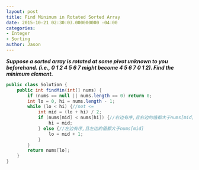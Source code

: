 ```yaml
---
layout: post
title: Find Minimum in Rotated Sorted Array
date: 2015-10-21 02:30:03.000000000 -04:00
categories:
- Integer
- Sorting
author: Jason
---
```

<p><strong><em>Suppose a sorted array is rotated at some pivot unknown to you beforehand. (i.e., 0 1 2 4 5 6 7 might become 4 5 6 7 0 1 2). Find the minimum element.</em></strong></p>


``` java
public class Solution {
    public int findMin(int[] nums) {
        if (nums == null || nums.length == 0) return 0;
        int lo = 0, hi = nums.length - 1;
        while (lo < hi) {//not <= 
            int mid = (lo + hi) / 2;
            if (nums[mid] < nums[hi]) {//右边有序,且右边的值都大于nums[mid]
                hi = mid;
            } else {//左边有序,且左边的值都大于nums[mid]
                lo = mid + 1;
            }
        }
        return nums[lo];
    }
}
```
